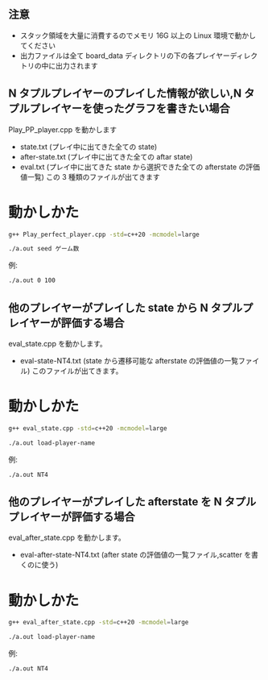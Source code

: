 ## 注意

- スタック領域を大量に消費するのでメモリ 16G 以上の Linux 環境で動かしてください
- 出力ファイルは全て board_data ディレクトリの下の各プレイヤーディレクトリの中に出力されます

## N タプルプレイヤーのプレイした情報が欲しい,N タプルプレイヤーを使ったグラフを書きたい場合

Play_PP_player.cpp を動かします

- state.txt (プレイ中に出てきた全ての state)
- after-state.txt (プレイ中に出てきた全ての aftar state)
- eval.txt (プレイ中に出てきた state から選択できた全ての afterstate の評価値一覧)
  この 3 種類のファイルが出てきます

# 動かしかた

```bash
g++ Play_perfect_player.cpp -std=c++20 -mcmodel=large
```

```bash
./a.out seed ゲーム数
```

例:

```bash
./a.out 0 100
```

## 他のプレイヤーがプレイした state から N タプルプレイヤーが評価する場合

eval_state.cpp を動かします。

- eval-state-NT4.txt (state から遷移可能な afterstate の評価値の一覧ファイル)
  このファイルが出てきます。

# 動かしかた

```bash
g++ eval_state.cpp -std=c++20 -mcmodel=large
```

```bash
./a.out load-player-name
```

例:

```bash
./a.out NT4
```

## 他のプレイヤーがプレイした afterstate を N タプルプレイヤーが評価する場合

eval_after_state.cpp を動かします。

- eval-after-state-NT4.txt (after state の評価値の一覧ファイル,scatter を書くのに使う)

# 動かしかた

```bash
g++ eval_after_state.cpp -std=c++20 -mcmodel=large
```

```bash
./a.out load-player-name
```

例:

```bash
./a.out NT4
```
